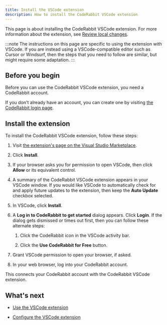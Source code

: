 ```yaml
---
title: Install the VSCode extension
description: How to install the CodeRabbit VSCode extension
---
```


This page is about installing the CodeRabbit VSCode extension. For more information about the extension, see
[Review local changes](/code-editors).

:::note
The instructions on this page are specific to using the extension with VSCode. If you are instead using a VSCode-compatible editor such as Cursor or Windsurf, then the steps that you need to follow are similar, but might require some adaptation.
:::

## Before you begin

Before you can use the CodeRabbit VSCode extension, you need a CodeRabbit account.

If you don't already have an account, you can create one by visiting [the CodeRabbit login page](https://app.coderabbit.ai/login).

## Install the extension

To install the CodeRabbit VSCode extension, follow these steps:

1. Visit [the extension's page on the Visual Studio Marketplace](https://coderabbit.link/vscode-docs).

1. Click **Install**.

1. If your browser asks you for permission to open VSCode, then click **Allow** or its equivalent control.

1. A summary of the CodeRabbit VSCode extension appears in your VSCode window. If you would like VSCode to automatically check for and apply future updates to the extension, then keep the **Auto Update** checkbox selected.

1. In VSCode, click **Install**.

1. A **Log in to CodeRabbit to get started** dialog appears. Click **Login**. If the dialog gets dismissed or times out first, then you can follow these alternate steps:

   1. Click the CodeRabbit icon in the VSCode activity bar.

   1. Click the **Use CodeRabbit for Free** button.

1. Grant VSCode permission to open your browser, if asked.

1. In your web browser, log into your CodeRabbit account.

This connects your CodeRabbit account with the CodeRabbit VSCode extension.

## What's next

- [Use the VSCode extension](/guides/use-vscode)

- [Configure the VSCode extension](/guides/config-vscode)
